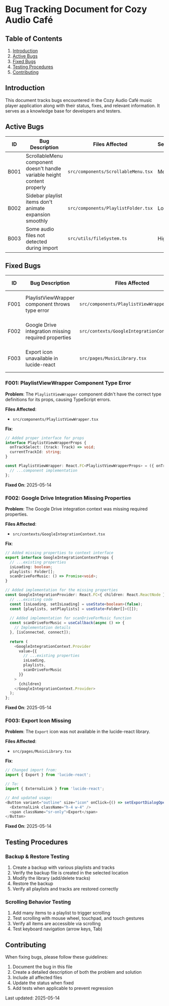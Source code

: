 # Bug Tracking Document for Cozy Audio Café

## Table of Contents
1. [Introduction](#introduction)
2. [Active Bugs](#active-bugs)
3. [Fixed Bugs](#fixed-bugs)
4. [Testing Procedures](#testing-procedures)
5. [Contributing](#contributing)

## Introduction

This document tracks bugs encountered in the Cozy Audio Café music player application along with their status, fixes, and relevant information. It serves as a knowledge base for developers and testers.

## Active Bugs

| ID | Bug Description | Files Affected | Severity | Reported Date | Status |
|----|----------------|----------------|----------|--------------|--------|
| B001 | ScrollableMenu component doesn't handle variable height content properly | `src/components/ScrollableMenu.tsx` | Medium | 2025-05-14 | Investigating |
| B002 | Sidebar playlist items don't animate expansion smoothly | `src/components/PlaylistFolder.tsx` | Low | 2025-05-14 | Pending |
| B003 | Some audio files not detected during import | `src/utils/fileSystem.ts` | High | 2025-05-14 | In Progress |

## Fixed Bugs

| ID | Bug Description | Files Affected | Fix Description | Fixed Date | Fixed By |
|----|----------------|----------------|----------------|------------|----------|
| F001 | PlaylistViewWrapper component throws type error | `src/components/PlaylistViewWrapper.tsx` | Added proper interface for props | 2025-05-14 | Dev Team |
| F002 | Google Drive integration missing required properties | `src/contexts/GoogleIntegrationContext.tsx` | Added missing properties to context | 2025-05-14 | Dev Team |
| F003 | Export icon unavailable in lucide-react | `src/pages/MusicLibrary.tsx` | Replaced with ExternalLink icon | 2025-05-14 | Dev Team |

### F001: PlaylistViewWrapper Component Type Error

**Problem**: The `PlaylistViewWrapper` component didn't have the correct type definitions for its props, causing TypeScript errors.

**Files Affected**:
- `src/components/PlaylistViewWrapper.tsx`

**Fix**:
```typescript
// Added proper interface for props
interface PlaylistViewWrapperProps {
  onTrackSelect: (track: Track) => void;
  currentTrackId: string;
}

const PlaylistViewWrapper: React.FC<PlaylistViewWrapperProps> = ({ onTrackSelect, currentTrackId }) => {
  // ...component implementation
};
```

**Fixed On**: 2025-05-14

### F002: Google Drive Integration Missing Properties

**Problem**: The Google Drive integration context was missing required properties.

**Files Affected**:
- `src/contexts/GoogleIntegrationContext.tsx`

**Fix**:
```typescript
// Added missing properties to context interface
export interface GoogleIntegrationContextProps {
  // ...existing properties
  isLoading: boolean;
  playlists: Folder[];
  scanDriveForMusic: () => Promise<void>;
}

// Added implementation for the missing properties
const GoogleIntegrationProvider: React.FC<{ children: React.ReactNode }> = ({ children }) => {
  // ...existing code
  const [isLoading, setIsLoading] = useState<boolean>(false);
  const [playlists, setPlaylists] = useState<Folder[]>([]);
  
  // Added implementation for scanDriveForMusic function
  const scanDriveForMusic = useCallback(async () => {
    // Implementation details
  }, [isConnected, connect]);
  
  return (
    <GoogleIntegrationContext.Provider
      value={{
        // ...existing properties
        isLoading,
        playlists,
        scanDriveForMusic
      }}
    >
      {children}
    </GoogleIntegrationContext.Provider>
  );
};
```

**Fixed On**: 2025-05-14

### F003: Export Icon Missing

**Problem**: The `Export` icon was not available in the lucide-react library.

**Files Affected**:
- `src/pages/MusicLibrary.tsx`

**Fix**:
```typescript
// Changed import from:
import { Export } from 'lucide-react';

// To:
import { ExternalLink } from 'lucide-react';

// And updated usage:
<Button variant="outline" size="icon" onClick={() => setExportDialogOpen(true)}>
  <ExternalLink className="h-4 w-4" />
  <span className="sr-only">Export</span>
</Button>
```

**Fixed On**: 2025-05-14

## Testing Procedures

### Backup & Restore Testing
1. Create a backup with various playlists and tracks
2. Verify the backup file is created in the selected location
3. Modify the library (add/delete tracks)
4. Restore the backup
5. Verify all playlists and tracks are restored correctly

### Scrolling Behavior Testing
1. Add many items to a playlist to trigger scrolling
2. Test scrolling with mouse wheel, touchpad, and touch gestures
3. Verify all items are accessible via scrolling
4. Test keyboard navigation (arrow keys, Tab)

## Contributing

When fixing bugs, please follow these guidelines:
1. Document the bug in this file
2. Create a detailed description of both the problem and solution
3. Include all affected files
4. Update the status when fixed
5. Add tests when applicable to prevent regression

Last updated: 2025-05-14
